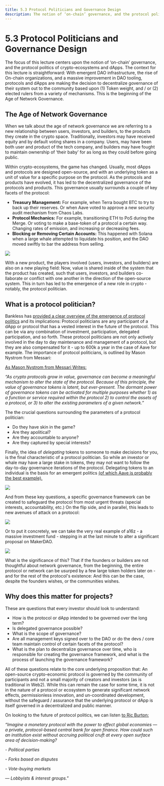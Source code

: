 ```yaml
---
title: 5.3 Protocol Politicians and Governance Design
description: The notion of ‘on-chain’ governance, and the protocol politics
---
```


# 5.3 Protocol Politicians and Governance Design

The focus of this lecture centers upon the notion of ‘on-chain’ governance, and the protocol politics of crypto-ecosystems and dApps. The context for this lecture is straightforward: With emergent DAO infrastructure, the rise of On-chain organizations, and a massive improvement in DAO tooling, protocols and dApps are making the decision to decentralize governance of their system out to the community based upon (1) Token weight, and / or (2) elected rulers from a variety of mechanisms. This is the beginning of the Age of Network Governance. 

## The Age of Network Governance

When we talk about the age of network governance we are referring to a new relationship between users, investors, and builders, to the products they create in the crypto space. Traditionally, investors may have received equity and by default voting shares in a company. Users, may have been both user and product of the tech company, and builders may have fought to maintain ownership of ‘their baby’ for as long as they could before going public. 

Within crypto-ecosystems, the game has changed. Usually, most dApps and protocols are designed open-source, and with an underlying token as a unit of value for a specific purpose on the protocol. As the protocols and products have evolved, it has led to the decentralized governance of the protocols and products. This governance usually surrounds a couple of key facets of the protocol:



* **Treasury Management:** For example, when Terra bought BTC to try to back up their reserves. Or when Aave voted to approve a new security audit mechanism from Chaos Labs. 
* **Protocol Mechanics:** For example, transitioning ETH to PoS during the Merge. Or voting to make a base-token of a protocol a certain way. Changing rates of emission, and increasing or decreasing fees. 
* **Blocking or Removing Certain Accounts:** This happened with Solana when a large whale attempted to liquidate his position, and the DAO moved swiftly to bar the address from selling. 



![](@site/static/img/bootcamp/mod-em-5.3.1.png)

With a new product, the players involved (users, investors, and builders) are also on a new playing field: Now, value is shared inside of the system that the product has created, such that users, investors, and builders co-llaborate or conflict with one another in the direction of the open-source system. This in turn has led to the emergence of a new role in crypto - notably, the protocol politician. 

## What is a protocol politician?

Bankless has [provided a clear overview of the emergence of protocol politics](https://newsletter.banklesshq.com/p/the-rise-of-the-protocol-politicians) and its implications: Protocol politicians are any participant of a dApp or protocol that has a vested interest in the future of the protocol. This can be via any combination of investment, participation, delegated participation, and so forth. These protocol politicians are not only actively involved in the day to day maintenance and management of a protocol, but they are also compensated for it - up to 600k a year in the case of Aave for example. The importance of protocol politicians, is outlined by Mason Nystrom from Messari: 

[As Mason Nystrom from Messari Writes:](https://messari.io/article/the-latent-power-of-governance-tokens)

_“As crypto protocols grow in value, governance can become a meaningful mechanism to alter the state of the protocol. Because of this principle, the value of governance tokens is latent, but ever-present. The dormant power of governance tokens can be activated for multiple purposes whether 1) as a function or service required within the protocol 2) to control the assets of a protocol, or 3) to alter the existing parameters of a given network.”_

The the crucial questions surrounding the parameters of a protocol politician:

* Do they have skin in the game?
* Are they apolitical?
* Are they accountable to anyone?
* Are they captured by special interests?

Finally, the idea of _delegating_ tokens to someone to make decisions for you, is the final characteristic of a protocol politician. So while an investor or whale may have a large stake in tokens, they may not want to follow the day-to-day governance iterations of the protocol. Delegating tokens to an individual is the basis for an emergent politics [(of which Aave is probably the best example). ](https://twitter.com/aaveaave/status/1294309030408736770)


![](@site/static/img/bootcamp/mod-em-5.3.2.png)


And from these key questions, a specific governance framework can be created to safeguard the protocol from most urgent threats (special interests, accountability, etc.) On the flip side, and in parallel, this leads to new avenues of attack on a protocol:



![](@site/static/img/bootcamp/mod-em-5.3.3.png)


Or to put it concretely, we can take the very real example of a16z - a massive investment fund - stepping in at the last minute to alter a significant proposal on MakerDAO. 



![](@site/static/img/bootcamp/mod-em-5.3.4.png)


What is the significance of this? That if the founders or builders are not thoughtful about network governance, from the beginning, the entire protocol or network can be usurped by a few large token holders later on - and for the rest of the protocol's existence: And this can be the case, despite the founders wishes, or the communities wishes. 

## Why does this matter for projects?

These are questions that every investor should look to understand: 


* How is the protocol or dApp intended to be governed over the long term? 
* Is delegated governance possible?
* What is the scope of governance? 
* Are all management keys signed over to the DAO or do the devs / core team maintain control of certain facets of the protocol? 
* What is the plan to decentralize governance over time, who is responsible for creating the governance framework, and what is the process of launching the governance framework? 

All of these questions relate to the core underlying proposition that: An open-source crypto-economic protocol is governed by the community of participants and not a small majority of creators and investors (as is traditional in Web2). While this can remain the case for some time, it is not in the nature of a protocol or ecosystem to generate significant network effects, permissionless innovation, and un-coordinated development, without the safeguard / assurance that the underlying protocol or dApp is itself governed in a decentralized and public manner. 

On looking to the future of protocol politics, we can listen [to Ric Burton:](https://ricburton.substack.com/p/the-rise-of-protocol-politicians) 

_“Imagine a monetary protocol with the power to affect global economies — a private, protocol-based central bank for open finance. How could such an institution exist without accruing political cruft at every open surface area of decision-making?_

_- Political parties_

_- Forks based on disputes_

_- Vote-buying markets_

_— Lobbyists & interest groups."_
